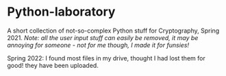 # Python-laboratory

A short collection of not-so-complex Python stuff for Cryptography, Spring 2021.
_Note: all the user input stuff can easily be removed, it may be annoying for someone - not for me though, I made it for funsies!_

Spring 2022: I found most files in my drive, thought I had lost them for good! they have been uploaded.

